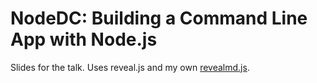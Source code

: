 # NodeDC: Building a Command Line App with Node.js

Slides for the talk. Uses reveal.js and my own [revealmd.js](https://github.com/joshfinnie/revealmd.js).
